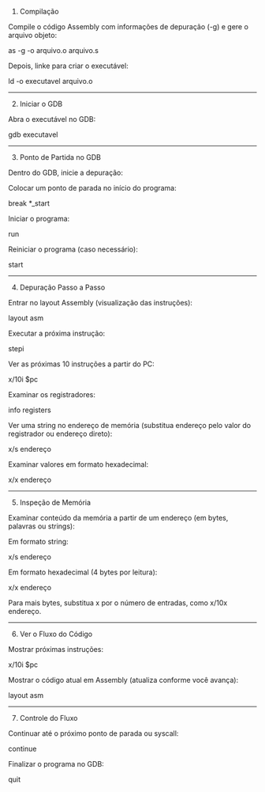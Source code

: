 1. Compilação

Compile o código Assembly com informações de depuração (-g) e gere o arquivo objeto:

as -g -o arquivo.o arquivo.s

Depois, linke para criar o executável:

ld -o executavel arquivo.o


---

2. Iniciar o GDB

Abra o executável no GDB:

gdb executavel


---

3. Ponto de Partida no GDB

Dentro do GDB, inicie a depuração:

Colocar um ponto de parada no início do programa:

break *_start

Iniciar o programa:

run

Reiniciar o programa (caso necessário):

start


---

4. Depuração Passo a Passo

Entrar no layout Assembly (visualização das instruções):

layout asm

Executar a próxima instrução:

stepi

Ver as próximas 10 instruções a partir do PC:

x/10i $pc

Examinar os registradores:

info registers

Ver uma string no endereço de memória (substitua endereço pelo valor do registrador ou endereço direto):

x/s endereço

Examinar valores em formato hexadecimal:

x/x endereço


---

5. Inspeção de Memória

Examinar conteúdo da memória a partir de um endereço (em bytes, palavras ou strings):

Em formato string:

x/s endereço

Em formato hexadecimal (4 bytes por leitura):

x/x endereço

Para mais bytes, substitua x por o número de entradas, como x/10x endereço.



---

6. Ver o Fluxo do Código

Mostrar próximas instruções:

x/10i $pc

Mostrar o código atual em Assembly (atualiza conforme você avança):

layout asm


---

7. Controle do Fluxo

Continuar até o próximo ponto de parada ou syscall:

continue

Finalizar o programa no GDB:

quit


